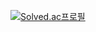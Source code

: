 [![Solved.ac프로필](http://mazassumnida.wtf/api/generate_badge?boj=cjmin2004)](https://solved.ac/cjmin2004)
